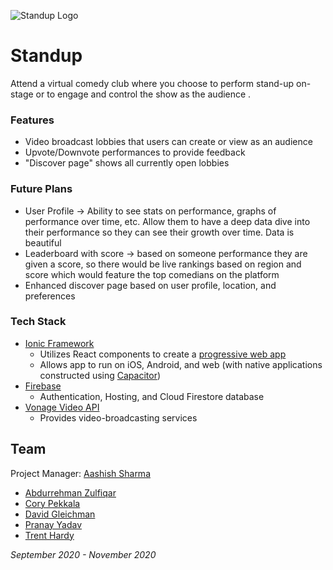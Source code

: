 ![Standup Logo](/Standup/public/assets/logoStandup.png)
# Standup
Attend a virtual comedy club where you choose to perform stand-up on-stage or to engage and control the show as the audience .

### Features
- Video broadcast lobbies that users can create or view as an audience
- Upvote/Downvote performances to provide feedback
- "Discover page" shows all currently open lobbies

### Future Plans
- User Profile -> Ability to see stats on performance, graphs of performance over time, etc. Allow them to have a deep data dive into their performance so they can see their growth over time. Data is beautiful
- Leaderboard with score -> based on someone performance they are given a score, so there would be live rankings based on region and score which would feature the top comedians on the platform
- Enhanced discover page based on user profile, location, and preferences

### Tech Stack
- [Ionic Framework](https://ionicframework.com/docs)
  - Utilizes React components to create a [progressive web app](https://web.dev/what-are-pwas/)
  - Allows app to run on iOS, Android, and web (with native applications constructed using [Capacitor](https://capacitorjs.com/))
- [Firebase](https://firebase.google.com/)
  - Authentication, Hosting, and Cloud Firestore database
- [Vonage Video API](https://www.vonage.com/communications-apis/video/)
  - Provides video-broadcasting services

## Team
Project Manager: [Aashish Sharma](https://github.com/aashish2057)

- [Abdurrehman Zulfiqar](https://github.com/AbaanZ)
- [Cory Pekkala](https://github.com/pekkalacd)
- [David Gleichman](https://github.com/DavidGleichman)
- [Pranay Yadav](https://github.com/pyadav1218)
- [Trent Hardy](https://github.com/UnknownSilence)

_September 2020 - November 2020_


